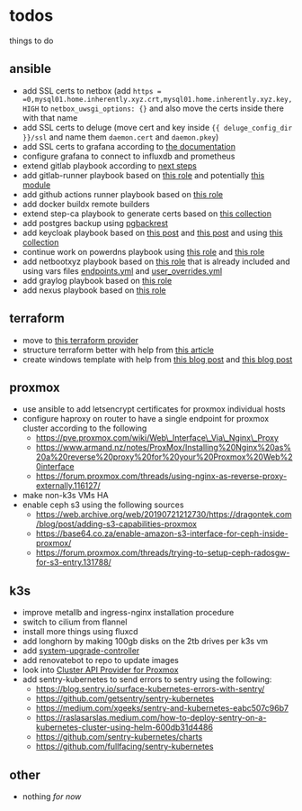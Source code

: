 # todos
things to do

## ansible
- add SSL certs to netbox (add `https = =0,mysql01.home.inherently.xyz.crt,mysql01.home.inherently.xyz.key,HIGH` to `netbox_uwsgi_options: {}` and also move the certs inside there with that name
- add SSL certs to deluge (move cert and key inside `{{ deluge_config_dir }}/ssl` and name them `daemon.cert` and `daemon.pkey`)
- add SSL certs to grafana according to [the documentation](https://grafana.com/docs/grafana/latest/setup-grafana/set-up-https/)
- configure grafana to connect to influxdb and prometheus
- extend gitlab playbook according to [next steps](https://docs.gitlab.com/ee/install/next_steps.html)
- add gitlab-runner playbook based on [this role](https://github.com/riemers/ansible-gitlab-runner) and potentially [this module](https://docs.ansible.com/ansible/latest/collections/community/general/gitlab_runner_module.html)
- add github actions runner playbook based on [this role](https://github.com/MonolithProjects/ansible-github_actions_runner)
- add docker buildx remote builders
- extend step-ca playbook to generate certs based on [this collection](https://github.com/maxhoesel-ansible/ansible-collection-smallstep)
- add postgres backup using [pgbackrest](https://bun.uptrace.dev/postgres/pgbackrest-s3-backups.html)
- add keycloak playbook based on [this post](https://developers.redhat.com/articles/2023/02/20/automate-your-sso-ansible-and-keycloak) and [this post](https://developers.redhat.com/articles/2022/04/20/deploy-keycloak-single-sign-ansible) and using [this collection](https://github.com/ansible-middleware/keycloak)
- continue work on powerdns playbook using [this role](https://github.com/PowerDNS/pdns-ansible) and [this role](https://github.com/PowerDNS/pdns_recursor-ansible)
- add netbootxyz playbook based on [this role](https://github.com/netbootxyz/netboot.xyz/tree/2.0.77/roles/netbootxyz) that is already included and using vars files [endpoints.yml](https://github.com/netbootxyz/netboot.xyz/blob/2.0.77/endpoints.yml) and [user\_overrides.yml](https://github.com/netbootxyz/netboot.xyz/blob/2.0.77/user_overrides.yml)
- add graylog playbook based on [this role](https://github.com/Graylog2/graylog-ansible-role)
- add nexus playbook based on [this role](https://github.com/ansible-ThoTeam/nexus3-oss)

## terraform
- move to [this terraform provider](https://github.com/bpg/terraform-provider-proxmox)
- structure terraform better with help from [this article](https://12ft.io/proxy?q=https%3A%2F%2Fmedium.com%2Fcodex%2Fterraform-best-practices-limit-resources-in-your-project-a3f3275f7bbf)
- create windows template with help from [this blog post](https://yetiops.net/posts/proxmox-terraform-cloudinit-windows/) and [this blog post](https://blog.sunshower.io/2021/02/22/building-a-home-cloud-with-proxmox-dns-terraform/)

## proxmox
- use ansible to add letsencrypt certificates for proxmox individual hosts
- configure haproxy on router to have a single endpoint for proxmox cluster according to the following
	* https://pve.proxmox.com/wiki/Web\_Interface\_Via\_Nginx\_Proxy
	* https://www.armand.nz/notes/ProxMox/Installing%20Nginx%20as%20a%20reverse%20proxy%20for%20your%20Proxmox%20Web%20interface
	* https://forum.proxmox.com/threads/using-nginx-as-reverse-proxy-externally.116127/
- make non-k3s VMs HA
- enable ceph s3 using the following sources
	* https://web.archive.org/web/20190721212730/https://dragontek.com/blog/post/adding-s3-capabilities-proxmox
	* https://base64.co.za/enable-amazon-s3-interface-for-ceph-inside-proxmox/
	* https://forum.proxmox.com/threads/trying-to-setup-ceph-radosgw-for-s3-entry.131788/

## k3s
- improve metallb and ingress-nginx installation procedure
- switch to cilium from flannel
- install more things using fluxcd
- add longhorn by making 100gb disks on the 2tb drives per k3s vm
- add [system-upgrade-controller](https://github.com/rancher/system-upgrade-controller)
- add renovatebot to repo to update images
- look into [Cluster API Provider for Proxmox](https://github.com/ionos-cloud/cluster-api-provider-proxmox)
- add sentry-kubernetes to send errors to sentry using the following:
	* https://blog.sentry.io/surface-kubernetes-errors-with-sentry/
	* https://github.com/getsentry/sentry-kubernetes
	* https://medium.com/xgeeks/sentry-and-kubernetes-eabc507c96b7
	* https://raslasarslas.medium.com/how-to-deploy-sentry-on-a-kubernetes-cluster-using-helm-600db31d4486
	* https://github.com/sentry-kubernetes/charts
	* https://github.com/fullfacing/sentry-kubernetes

## other
- nothing _for now_
